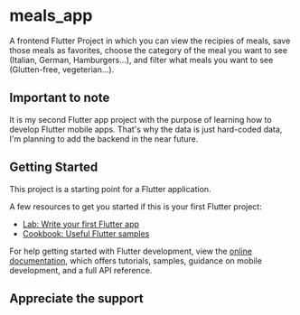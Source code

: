 # meals_app

A frontend Flutter Project in which you can view the recipies of meals, save those meals as favorites, choose the category of the meal you want to see (Italian, German, Hamburgers...), and filter what meals you want to see (Glutten-free, vegeterian...).

## Important to note
It is my second Flutter app project with the purpose of learning how to develop Flutter mobile apps. That's why the data is just hard-coded data, I'm planning to add the backend in the near future.

## Getting Started

This project is a starting point for a Flutter application.

A few resources to get you started if this is your first Flutter project:

- [Lab: Write your first Flutter app](https://docs.flutter.dev/get-started/codelab)
- [Cookbook: Useful Flutter samples](https://docs.flutter.dev/cookbook)

For help getting started with Flutter development, view the
[online documentation](https://docs.flutter.dev/), which offers tutorials,
samples, guidance on mobile development, and a full API reference.

## Appreciate the support
